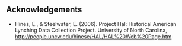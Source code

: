 

## Acknowledgements

- Hines, E., & Steelwater, E. (2006). Project Hal: Historical American Lynching Data Collection Project. University of North Carolina, http://people.uncw.edu/hinese/HAL/HAL%20Web%20Page.htm 
